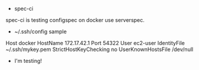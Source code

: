 * spec-ci 

spec-ci is testing configspec on docker use serverspec. 

* ~/.ssh/config sample 

Host docker 
  HostName      172.17.42.1 
  Port          54322 
  User          ec2-user 
  IdentityFile  ~/.ssh/mykey.pem 
  StrictHostKeyChecking no 
  UserKnownHostsFile /dev/null 

* I'm testing!
